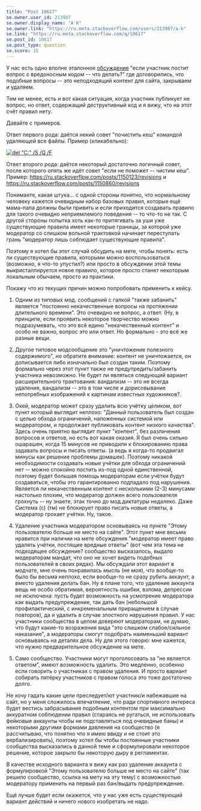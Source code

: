 ```yaml
---
title: "Post 10617"
se.owner.user_id: 213987
se.owner.display_name: "A K"
se.owner.link: "https://ru.meta.stackoverflow.com/users/213987/a-k"
se.link: "https://ru.meta.stackoverflow.com/q/10617"
se.post_id: 10617
se.post_type: question
se.score: 15
---
```

<p>У  нас есть одно вполне эталонное <a href="https://ru.meta.stackoverflow.com/q/10560/213987">обсуждение</a> &quot;если участник постит вопрос с вредоносным кодом -- что делать?&quot; где договорились, что подобные вопросы -- это неподходящий контент для сайта, закрываем и удаляем.</p>
<p>Тем не менее, есть и вот какая ситуация, когда участник публикует не вопрос, но ответ, содержащий деструктивный код и я вижу, что на этот счёт правил нету.</p>
<p>Давайте с примеров.</p>
<p>Ответ первого рода: даётся некий совет &quot;почистить кеш&quot; командой удаляющей все файлы. Пример (кликабельно):</p>
<p><a href="https://ru.stackoverflow.com/a/1148082/"><img src="https://i.stack.imgur.com/XX972.png" alt="del “C:&quot; /S /Q /F" /></a></p>
<p>Ответ второго рода: даётся некоторый достаточно логичный совет, после которого опять же идёт совет &quot;если не поможет -- чистим кеш&quot;. Пример: <a href="https://ru.stackoverflow.com/posts/1150123/revisions">https://ru.stackoverflow.com/posts/1150123/revisions</a> и <a href="https://ru.stackoverflow.com/posts/1150860/revisions">https://ru.stackoverflow.com/posts/1150860/revisions</a></p>
<p>Понимаете, какая штука... с одной стороны понятно, что нормальному человеку кажется очевидным набор базовых правил, которые ещё мама-папа должны были привить и если приходится создавать правило для такого очевидно неприемлемого поведения -- то что-то не так. С другой стороны попытка хоть как-то притягивать за уши уже существующие правила имеет некоторые границы, за которой уже модератор со слишком вольной трактовкой начинает переступать грань &quot;модератор лишь соблюдает существующие правила&quot;.</p>
<p>Поэтому я хотел бы этот случай обсудить на мете, чтобы понять: есть ли существующие правила, которыми можно воспользоваться (возможно, я что-то упустил?) или просто в обсуждении этой темы выкристаллируется новое правило, которое просто станет некоторым локальным обычаем, просто из практики.</p>
<p>Покажу что из текущих причин можно попробовать применить к кейсу.</p>
<ol>
<li><p>Одним из типовых мод. сообщений с галкой &quot;также забанить&quot; является &quot;постоянно некачественные вопросы на протяжении длительного времени&quot;. Это очевидно не вопрос, а ответ. (Ну, в принципе, если проявить некоторое творчество можно подразумевать, что это всё едино &quot;некачественный контент&quot; и особо не важно, вопрос это или ответ. Но формально - это всё же разные вещи.</p>
</li>
<li><p>Другое типовое модсообщение это &quot;уничтожение полезного содержимого&quot;, но обратите внимание: контент не уничтожается, он дописывается либо изначально был создан таким. Поэтому формально через этот пункт также не предупредить/забанить участника невозможно. Не будет ли являться следующий вариант расширительного трактования: вандализм -- это не всегда удаление, вандализм -- это в том числе и дорисовывание непотребных изображений к картинам известных художников?.</p>
</li>
<li><p>Окей, модератор может сразу удалить всю учётку целиком, вот пункт который выглядит неплохо: &quot;Данный пользователь был создан с целью обхода ограничений, наложенных системой или модератором, и продолжает публиковать контент низкого качества&quot;. Здесь очень приятно выглядит пункт &quot;контент&quot;, без различения вопросов и ответов, но есть вот какая оказия. Я был очень сильно ошарашен, когда 15 минусов не приводили к блокированию права задавать вопросы и писать ответы. (а ведь я когда-то продвигал минусы как решение проблемы домашек). Поэтому никакой необходимости создавать новые учётки для обхода ограничений нет -- можно спокойно постить из-под одной единственной, поэтому будет большая помощь модераторам если учётки будут создаваться, чтобы это гарантированно подпадало под нарушения. Является ли некачественным контент с несколькими (2-3) минусами настолько плохим, что модератор должен всего пользователя грохнуть -- ну знаете, этак точно до мод.диктатуры недалеко. Даже Система (с) (тм) не блокирует право писать новые ответы, а модератор грохает учётки. Ну, такое.</p>
</li>
<li><p>Удаление участника модератором основываясь на пункте &quot;Этому пользователю больше не место на сайте&quot;. Этот пункт мне весьма нравится при наличии на мете обсуждения &quot;модератор имеет право удалять учётки, постящие вредные ответы&quot; (вот чем эта тема не подходящее обсуждение? сообщество высказалось, выдало модераторам мандат, что оно не хочет видеть подобных пользователей в своих рядах). Мы обсуждали этот вариант в модчате, мне очень понравилась мысль (не моя), что вообще-то было бы весьма неплохо, если вообще-то не сразу рубить аккаунт, а вместо удаления делать бан. Ну в плане того, что удаление аккаунта вещь не особо обратимая, вероятность ошибки, взлома, депрессии не исключена: пусть будет возможность на усмотрение модератора как выдать предупреждение, так дать бан (небольшой профилактический, с инкременальным приращением в случае повторов), да и удалить в случае злостного нарушения правил. У нас участники сообщества в целом доверяют модераторам, не думаю, что будут какие-то возражения вида &quot;это слишком слабое/сильное наказание&quot;, а модераторы смогут подобрать наименьший вариант основываясь на деталях дела. Ну для этого говорю: мне кажется, что нужно предварительное обсуждение на мете.</p>
</li>
<li><p>Само сообщество. Участники могут проголосовать за &quot;не является ответом&quot;, имеют возможность удалить. Это медленно, особенно если говорить о участниках с правом удаления. И просто вариант собирать пятёрку участников с правом голоса это тоже достаточно долго.</p>
</li>
</ol>
<p>Не хочу гадать какие цели преследует/ют участник/и набежавшие на сайт, но у меня сложилось впечатление, что ради спортивного интереса будет вестись забрасывание подобным контентом при максимально аккуратном соблюдении правил (стараясь не ругаться, не использовать фейковые аккаунты чтобы не подставляться под очевидные баны) и некоторыми другими формами давления на сообщество (я рассчитываю, что понятно что я имею ввиду и не стоит это вербализировать), поэтому хотел бы чтобы постоянные участники сообщества высказались в данной теме и сформулировали некоторое решение, которое закрыло бы некоторую дыру в регламентах.</p>
<p>В качестве исходного варианта я вижу как раз удаление аккаунта с формулировкой &quot;Этому пользователю больше не место на сайте&quot; (так решило сообщество, ссылка на мету на эту тему) с возможностью модератору применить на первый раз бан/выдать предупреждение.</p>
<p>Ещё лучше будет если окажется, что у нас уже есть существующий вариант действий и ничего нового изобретать не надо.</p>
